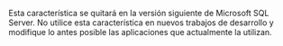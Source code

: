Esta característica se quitará en la versión siguiente de Microsoft SQL Server. No utilice esta característica en nuevos trabajos de desarrollo y modifique lo antes posible las aplicaciones que actualmente la utilizan.